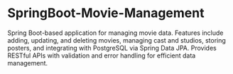 # SpringBoot-Movie-Management
Spring Boot-based application for managing movie data. Features include adding, updating, and deleting movies, managing cast and studios, storing posters, and integrating with PostgreSQL via Spring Data JPA. Provides RESTful APIs with validation and error handling for efficient data management.
